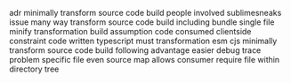 adr minimally transform source code build people involved sublimesneaks issue many way transform source code build including bundle single file minify transformation build assumption code consumed clientside constraint code written typescript must transformation esm cjs minimally transform source code build following advantage easier debug trace problem specific file even source map allows consumer require file within directory tree